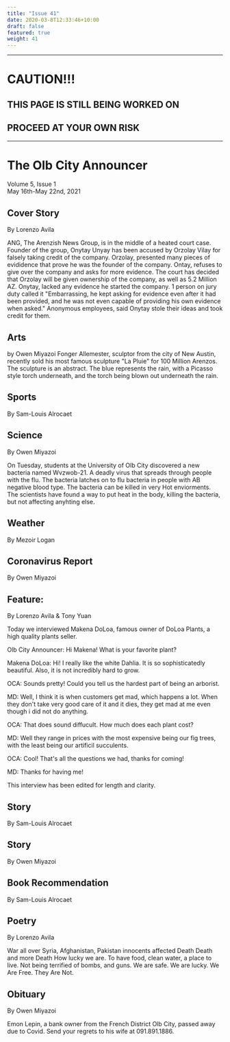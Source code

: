 ```yaml
---
title: "Issue 41"
date: 2020-03-8T12:33:46+10:00
draft: false
featured: true
weight: 41
---
```


------------------------
# CAUTION!!!    
## THIS PAGE IS STILL BEING WORKED ON    
## PROCEED AT YOUR OWN RISK    
------------------------

# The Olb City Announcer    
Volume 5, Issue 1   
May 16th-May 22nd, 2021    

## Cover Story
By Lorenzo Avila

ANG, The Arenzish News Group, is in the middle of a heated court case. Founder of the group, Onytay Unyay has been accused by Orzolay Vilay for falsely taking credit of the company. Orzolay, presented many pieces of evididence that prove he was the founder of the company. Ontay, refuses to give over the company and asks for more evidence. The court has decided that Orzolay will be given ownership of the company, as well as 5.2 Million AZ. Onytay, lacked any evidence he started the company. 1 person on jury duty called it "Embarrassing, he kept asking for evidence even after it had been provided, and he was not even capable of providing his own evidence when asked." Anonymous employees, said Onytay stole their ideas and took credit for them.



## Arts
by Owen Miyazoi
Fonger Allemester, sculptor from the city of New Austin, recently sold his most famous sculpture "La Pluie" for 100 Million Arenzos. The sculpture is an abstract. The blue represents the rain, with a Picasso style torch underneath, and the torch being blown out underneath the rain.




## Sports
By Sam-Louis Alrocaet



## Science
By Owen Miyazoi

On Tuesday, students at the University of Olb City discovered a new bacteria named Wvzwob-21. A deadly virus that spreads through people with the flu. The bacteria latches on to flu bacteria in people with AB negative blood type. The bacteria can be killed in very Hot enviorments. The scientists have found a way to put heat in the body, killing the bacteria, but not affecting anyhting else.



## Weather
By Mezoir Logan



## Coronavirus Report
By Owen Miyazoi    



## Feature:
By Lorenzo Avila & Tony Yuan

Today we interviewed Makena DoLoa, famous owner of DoLoa Plants, a high quality plants seller.

Olb City Announcer: Hi Makena! What is your favorite plant?

Makena DoLoa: Hi! I really like the white Dahlia. It is so sophisticatedly beautiful. Also, it is not incredibly hard to grow.

OCA: Sounds pretty! Could you tell us the hardest part of being an arborist.

MD: Well, I think it is when customers get mad, which happens a lot. When they don't take very good care of it and it dies, they get mad at me even though i did not do anything.

OCA: That does sound diffucult. How much does each plant cost?

MD: Well they range in prices with the most expensive being our fig trees, with the least being our artificil succulents.

OCA: Cool! That's all the questions we had, thanks for coming!

MD: Thanks for having me!

This interview has been edited for length and clarity.

## Story
By Sam-Louis Alrocaet



## Story
By Owen Miyazoi



## Book Recommendation
By Sam-Louis Alrocaet



## Poetry
By Lorenzo Avila

War
all over
Syria, Afghanistan, Pakistan
innocents affected
Death
Death and more Death
How lucky we are.
To have food, clean water, a place to live.
Not being terrified of bombs, and guns.
We are safe.
We are lucky.
We
Are
Free.
They
Are
Not.



## Obituary
By Owen Miyazoi

Emon Lepin, a bank owner from the French District Olb City, passed away due to Covid. Send your regrets to his wife at 091.891.1886.

